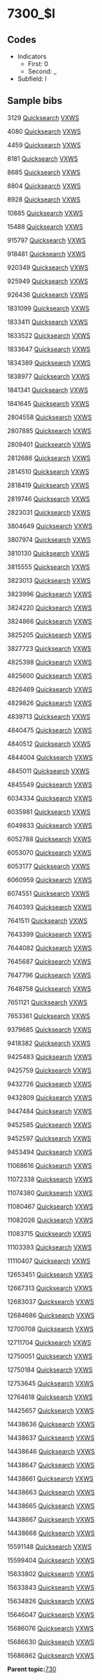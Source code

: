 # 7300\_$l

## Codes

-   Indicators
    -   First: 0
    -   Second: \_
-   Subfield: l

## Sample bibs

3129 [Quicksearch](https://search.library.yale.edu/catalog/3129) [VXWS](http://prodorbis.library.yale.edu:7014/vxws/GetHoldingsService?bibId=3129)

4080 [Quicksearch](https://search.library.yale.edu/catalog/4080) [VXWS](http://prodorbis.library.yale.edu:7014/vxws/GetHoldingsService?bibId=4080)

4459 [Quicksearch](https://search.library.yale.edu/catalog/4459) [VXWS](http://prodorbis.library.yale.edu:7014/vxws/GetHoldingsService?bibId=4459)

8181 [Quicksearch](https://search.library.yale.edu/catalog/8181) [VXWS](http://prodorbis.library.yale.edu:7014/vxws/GetHoldingsService?bibId=8181)

8685 [Quicksearch](https://search.library.yale.edu/catalog/8685) [VXWS](http://prodorbis.library.yale.edu:7014/vxws/GetHoldingsService?bibId=8685)

8804 [Quicksearch](https://search.library.yale.edu/catalog/8804) [VXWS](http://prodorbis.library.yale.edu:7014/vxws/GetHoldingsService?bibId=8804)

8928 [Quicksearch](https://search.library.yale.edu/catalog/8928) [VXWS](http://prodorbis.library.yale.edu:7014/vxws/GetHoldingsService?bibId=8928)

10885 [Quicksearch](https://search.library.yale.edu/catalog/10885) [VXWS](http://prodorbis.library.yale.edu:7014/vxws/GetHoldingsService?bibId=10885)

15488 [Quicksearch](https://search.library.yale.edu/catalog/15488) [VXWS](http://prodorbis.library.yale.edu:7014/vxws/GetHoldingsService?bibId=15488)

915797 [Quicksearch](https://search.library.yale.edu/catalog/915797) [VXWS](http://prodorbis.library.yale.edu:7014/vxws/GetHoldingsService?bibId=915797)

918481 [Quicksearch](https://search.library.yale.edu/catalog/918481) [VXWS](http://prodorbis.library.yale.edu:7014/vxws/GetHoldingsService?bibId=918481)

920349 [Quicksearch](https://search.library.yale.edu/catalog/920349) [VXWS](http://prodorbis.library.yale.edu:7014/vxws/GetHoldingsService?bibId=920349)

925949 [Quicksearch](https://search.library.yale.edu/catalog/925949) [VXWS](http://prodorbis.library.yale.edu:7014/vxws/GetHoldingsService?bibId=925949)

926436 [Quicksearch](https://search.library.yale.edu/catalog/926436) [VXWS](http://prodorbis.library.yale.edu:7014/vxws/GetHoldingsService?bibId=926436)

1831099 [Quicksearch](https://search.library.yale.edu/catalog/1831099) [VXWS](http://prodorbis.library.yale.edu:7014/vxws/GetHoldingsService?bibId=1831099)

1833411 [Quicksearch](https://search.library.yale.edu/catalog/1833411) [VXWS](http://prodorbis.library.yale.edu:7014/vxws/GetHoldingsService?bibId=1833411)

1833522 [Quicksearch](https://search.library.yale.edu/catalog/1833522) [VXWS](http://prodorbis.library.yale.edu:7014/vxws/GetHoldingsService?bibId=1833522)

1833647 [Quicksearch](https://search.library.yale.edu/catalog/1833647) [VXWS](http://prodorbis.library.yale.edu:7014/vxws/GetHoldingsService?bibId=1833647)

1834389 [Quicksearch](https://search.library.yale.edu/catalog/1834389) [VXWS](http://prodorbis.library.yale.edu:7014/vxws/GetHoldingsService?bibId=1834389)

1838977 [Quicksearch](https://search.library.yale.edu/catalog/1838977) [VXWS](http://prodorbis.library.yale.edu:7014/vxws/GetHoldingsService?bibId=1838977)

1841341 [Quicksearch](https://search.library.yale.edu/catalog/1841341) [VXWS](http://prodorbis.library.yale.edu:7014/vxws/GetHoldingsService?bibId=1841341)

1841645 [Quicksearch](https://search.library.yale.edu/catalog/1841645) [VXWS](http://prodorbis.library.yale.edu:7014/vxws/GetHoldingsService?bibId=1841645)

2804558 [Quicksearch](https://search.library.yale.edu/catalog/2804558) [VXWS](http://prodorbis.library.yale.edu:7014/vxws/GetHoldingsService?bibId=2804558)

2807885 [Quicksearch](https://search.library.yale.edu/catalog/2807885) [VXWS](http://prodorbis.library.yale.edu:7014/vxws/GetHoldingsService?bibId=2807885)

2809401 [Quicksearch](https://search.library.yale.edu/catalog/2809401) [VXWS](http://prodorbis.library.yale.edu:7014/vxws/GetHoldingsService?bibId=2809401)

2812686 [Quicksearch](https://search.library.yale.edu/catalog/2812686) [VXWS](http://prodorbis.library.yale.edu:7014/vxws/GetHoldingsService?bibId=2812686)

2814510 [Quicksearch](https://search.library.yale.edu/catalog/2814510) [VXWS](http://prodorbis.library.yale.edu:7014/vxws/GetHoldingsService?bibId=2814510)

2818419 [Quicksearch](https://search.library.yale.edu/catalog/2818419) [VXWS](http://prodorbis.library.yale.edu:7014/vxws/GetHoldingsService?bibId=2818419)

2819746 [Quicksearch](https://search.library.yale.edu/catalog/2819746) [VXWS](http://prodorbis.library.yale.edu:7014/vxws/GetHoldingsService?bibId=2819746)

2823031 [Quicksearch](https://search.library.yale.edu/catalog/2823031) [VXWS](http://prodorbis.library.yale.edu:7014/vxws/GetHoldingsService?bibId=2823031)

3804649 [Quicksearch](https://search.library.yale.edu/catalog/3804649) [VXWS](http://prodorbis.library.yale.edu:7014/vxws/GetHoldingsService?bibId=3804649)

3807974 [Quicksearch](https://search.library.yale.edu/catalog/3807974) [VXWS](http://prodorbis.library.yale.edu:7014/vxws/GetHoldingsService?bibId=3807974)

3810130 [Quicksearch](https://search.library.yale.edu/catalog/3810130) [VXWS](http://prodorbis.library.yale.edu:7014/vxws/GetHoldingsService?bibId=3810130)

3815555 [Quicksearch](https://search.library.yale.edu/catalog/3815555) [VXWS](http://prodorbis.library.yale.edu:7014/vxws/GetHoldingsService?bibId=3815555)

3823013 [Quicksearch](https://search.library.yale.edu/catalog/3823013) [VXWS](http://prodorbis.library.yale.edu:7014/vxws/GetHoldingsService?bibId=3823013)

3823996 [Quicksearch](https://search.library.yale.edu/catalog/3823996) [VXWS](http://prodorbis.library.yale.edu:7014/vxws/GetHoldingsService?bibId=3823996)

3824220 [Quicksearch](https://search.library.yale.edu/catalog/3824220) [VXWS](http://prodorbis.library.yale.edu:7014/vxws/GetHoldingsService?bibId=3824220)

3824866 [Quicksearch](https://search.library.yale.edu/catalog/3824866) [VXWS](http://prodorbis.library.yale.edu:7014/vxws/GetHoldingsService?bibId=3824866)

3825205 [Quicksearch](https://search.library.yale.edu/catalog/3825205) [VXWS](http://prodorbis.library.yale.edu:7014/vxws/GetHoldingsService?bibId=3825205)

3827723 [Quicksearch](https://search.library.yale.edu/catalog/3827723) [VXWS](http://prodorbis.library.yale.edu:7014/vxws/GetHoldingsService?bibId=3827723)

4825398 [Quicksearch](https://search.library.yale.edu/catalog/4825398) [VXWS](http://prodorbis.library.yale.edu:7014/vxws/GetHoldingsService?bibId=4825398)

4825600 [Quicksearch](https://search.library.yale.edu/catalog/4825600) [VXWS](http://prodorbis.library.yale.edu:7014/vxws/GetHoldingsService?bibId=4825600)

4826469 [Quicksearch](https://search.library.yale.edu/catalog/4826469) [VXWS](http://prodorbis.library.yale.edu:7014/vxws/GetHoldingsService?bibId=4826469)

4829826 [Quicksearch](https://search.library.yale.edu/catalog/4829826) [VXWS](http://prodorbis.library.yale.edu:7014/vxws/GetHoldingsService?bibId=4829826)

4839713 [Quicksearch](https://search.library.yale.edu/catalog/4839713) [VXWS](http://prodorbis.library.yale.edu:7014/vxws/GetHoldingsService?bibId=4839713)

4840475 [Quicksearch](https://search.library.yale.edu/catalog/4840475) [VXWS](http://prodorbis.library.yale.edu:7014/vxws/GetHoldingsService?bibId=4840475)

4840512 [Quicksearch](https://search.library.yale.edu/catalog/4840512) [VXWS](http://prodorbis.library.yale.edu:7014/vxws/GetHoldingsService?bibId=4840512)

4844004 [Quicksearch](https://search.library.yale.edu/catalog/4844004) [VXWS](http://prodorbis.library.yale.edu:7014/vxws/GetHoldingsService?bibId=4844004)

4845011 [Quicksearch](https://search.library.yale.edu/catalog/4845011) [VXWS](http://prodorbis.library.yale.edu:7014/vxws/GetHoldingsService?bibId=4845011)

4845549 [Quicksearch](https://search.library.yale.edu/catalog/4845549) [VXWS](http://prodorbis.library.yale.edu:7014/vxws/GetHoldingsService?bibId=4845549)

6034334 [Quicksearch](https://search.library.yale.edu/catalog/6034334) [VXWS](http://prodorbis.library.yale.edu:7014/vxws/GetHoldingsService?bibId=6034334)

6035981 [Quicksearch](https://search.library.yale.edu/catalog/6035981) [VXWS](http://prodorbis.library.yale.edu:7014/vxws/GetHoldingsService?bibId=6035981)

6049833 [Quicksearch](https://search.library.yale.edu/catalog/6049833) [VXWS](http://prodorbis.library.yale.edu:7014/vxws/GetHoldingsService?bibId=6049833)

6052788 [Quicksearch](https://search.library.yale.edu/catalog/6052788) [VXWS](http://prodorbis.library.yale.edu:7014/vxws/GetHoldingsService?bibId=6052788)

6053070 [Quicksearch](https://search.library.yale.edu/catalog/6053070) [VXWS](http://prodorbis.library.yale.edu:7014/vxws/GetHoldingsService?bibId=6053070)

6053177 [Quicksearch](https://search.library.yale.edu/catalog/6053177) [VXWS](http://prodorbis.library.yale.edu:7014/vxws/GetHoldingsService?bibId=6053177)

6060959 [Quicksearch](https://search.library.yale.edu/catalog/6060959) [VXWS](http://prodorbis.library.yale.edu:7014/vxws/GetHoldingsService?bibId=6060959)

6074551 [Quicksearch](https://search.library.yale.edu/catalog/6074551) [VXWS](http://prodorbis.library.yale.edu:7014/vxws/GetHoldingsService?bibId=6074551)

7640393 [Quicksearch](https://search.library.yale.edu/catalog/7640393) [VXWS](http://prodorbis.library.yale.edu:7014/vxws/GetHoldingsService?bibId=7640393)

7641511 [Quicksearch](https://search.library.yale.edu/catalog/7641511) [VXWS](http://prodorbis.library.yale.edu:7014/vxws/GetHoldingsService?bibId=7641511)

7643399 [Quicksearch](https://search.library.yale.edu/catalog/7643399) [VXWS](http://prodorbis.library.yale.edu:7014/vxws/GetHoldingsService?bibId=7643399)

7644082 [Quicksearch](https://search.library.yale.edu/catalog/7644082) [VXWS](http://prodorbis.library.yale.edu:7014/vxws/GetHoldingsService?bibId=7644082)

7645687 [Quicksearch](https://search.library.yale.edu/catalog/7645687) [VXWS](http://prodorbis.library.yale.edu:7014/vxws/GetHoldingsService?bibId=7645687)

7647796 [Quicksearch](https://search.library.yale.edu/catalog/7647796) [VXWS](http://prodorbis.library.yale.edu:7014/vxws/GetHoldingsService?bibId=7647796)

7648758 [Quicksearch](https://search.library.yale.edu/catalog/7648758) [VXWS](http://prodorbis.library.yale.edu:7014/vxws/GetHoldingsService?bibId=7648758)

7651121 [Quicksearch](https://search.library.yale.edu/catalog/7651121) [VXWS](http://prodorbis.library.yale.edu:7014/vxws/GetHoldingsService?bibId=7651121)

7653361 [Quicksearch](https://search.library.yale.edu/catalog/7653361) [VXWS](http://prodorbis.library.yale.edu:7014/vxws/GetHoldingsService?bibId=7653361)

9379685 [Quicksearch](https://search.library.yale.edu/catalog/9379685) [VXWS](http://prodorbis.library.yale.edu:7014/vxws/GetHoldingsService?bibId=9379685)

9418382 [Quicksearch](https://search.library.yale.edu/catalog/9418382) [VXWS](http://prodorbis.library.yale.edu:7014/vxws/GetHoldingsService?bibId=9418382)

9425483 [Quicksearch](https://search.library.yale.edu/catalog/9425483) [VXWS](http://prodorbis.library.yale.edu:7014/vxws/GetHoldingsService?bibId=9425483)

9425759 [Quicksearch](https://search.library.yale.edu/catalog/9425759) [VXWS](http://prodorbis.library.yale.edu:7014/vxws/GetHoldingsService?bibId=9425759)

9432726 [Quicksearch](https://search.library.yale.edu/catalog/9432726) [VXWS](http://prodorbis.library.yale.edu:7014/vxws/GetHoldingsService?bibId=9432726)

9432809 [Quicksearch](https://search.library.yale.edu/catalog/9432809) [VXWS](http://prodorbis.library.yale.edu:7014/vxws/GetHoldingsService?bibId=9432809)

9447484 [Quicksearch](https://search.library.yale.edu/catalog/9447484) [VXWS](http://prodorbis.library.yale.edu:7014/vxws/GetHoldingsService?bibId=9447484)

9452585 [Quicksearch](https://search.library.yale.edu/catalog/9452585) [VXWS](http://prodorbis.library.yale.edu:7014/vxws/GetHoldingsService?bibId=9452585)

9452597 [Quicksearch](https://search.library.yale.edu/catalog/9452597) [VXWS](http://prodorbis.library.yale.edu:7014/vxws/GetHoldingsService?bibId=9452597)

9453494 [Quicksearch](https://search.library.yale.edu/catalog/9453494) [VXWS](http://prodorbis.library.yale.edu:7014/vxws/GetHoldingsService?bibId=9453494)

11068616 [Quicksearch](https://search.library.yale.edu/catalog/11068616) [VXWS](http://prodorbis.library.yale.edu:7014/vxws/GetHoldingsService?bibId=11068616)

11072338 [Quicksearch](https://search.library.yale.edu/catalog/11072338) [VXWS](http://prodorbis.library.yale.edu:7014/vxws/GetHoldingsService?bibId=11072338)

11074380 [Quicksearch](https://search.library.yale.edu/catalog/11074380) [VXWS](http://prodorbis.library.yale.edu:7014/vxws/GetHoldingsService?bibId=11074380)

11080467 [Quicksearch](https://search.library.yale.edu/catalog/11080467) [VXWS](http://prodorbis.library.yale.edu:7014/vxws/GetHoldingsService?bibId=11080467)

11082026 [Quicksearch](https://search.library.yale.edu/catalog/11082026) [VXWS](http://prodorbis.library.yale.edu:7014/vxws/GetHoldingsService?bibId=11082026)

11083715 [Quicksearch](https://search.library.yale.edu/catalog/11083715) [VXWS](http://prodorbis.library.yale.edu:7014/vxws/GetHoldingsService?bibId=11083715)

11103393 [Quicksearch](https://search.library.yale.edu/catalog/11103393) [VXWS](http://prodorbis.library.yale.edu:7014/vxws/GetHoldingsService?bibId=11103393)

11110407 [Quicksearch](https://search.library.yale.edu/catalog/11110407) [VXWS](http://prodorbis.library.yale.edu:7014/vxws/GetHoldingsService?bibId=11110407)

12653451 [Quicksearch](https://search.library.yale.edu/catalog/12653451) [VXWS](http://prodorbis.library.yale.edu:7014/vxws/GetHoldingsService?bibId=12653451)

12667313 [Quicksearch](https://search.library.yale.edu/catalog/12667313) [VXWS](http://prodorbis.library.yale.edu:7014/vxws/GetHoldingsService?bibId=12667313)

12683037 [Quicksearch](https://search.library.yale.edu/catalog/12683037) [VXWS](http://prodorbis.library.yale.edu:7014/vxws/GetHoldingsService?bibId=12683037)

12684686 [Quicksearch](https://search.library.yale.edu/catalog/12684686) [VXWS](http://prodorbis.library.yale.edu:7014/vxws/GetHoldingsService?bibId=12684686)

12700708 [Quicksearch](https://search.library.yale.edu/catalog/12700708) [VXWS](http://prodorbis.library.yale.edu:7014/vxws/GetHoldingsService?bibId=12700708)

12711704 [Quicksearch](https://search.library.yale.edu/catalog/12711704) [VXWS](http://prodorbis.library.yale.edu:7014/vxws/GetHoldingsService?bibId=12711704)

12750051 [Quicksearch](https://search.library.yale.edu/catalog/12750051) [VXWS](http://prodorbis.library.yale.edu:7014/vxws/GetHoldingsService?bibId=12750051)

12750184 [Quicksearch](https://search.library.yale.edu/catalog/12750184) [VXWS](http://prodorbis.library.yale.edu:7014/vxws/GetHoldingsService?bibId=12750184)

12753645 [Quicksearch](https://search.library.yale.edu/catalog/12753645) [VXWS](http://prodorbis.library.yale.edu:7014/vxws/GetHoldingsService?bibId=12753645)

12764618 [Quicksearch](https://search.library.yale.edu/catalog/12764618) [VXWS](http://prodorbis.library.yale.edu:7014/vxws/GetHoldingsService?bibId=12764618)

14425657 [Quicksearch](https://search.library.yale.edu/catalog/14425657) [VXWS](http://prodorbis.library.yale.edu:7014/vxws/GetHoldingsService?bibId=14425657)

14438636 [Quicksearch](https://search.library.yale.edu/catalog/14438636) [VXWS](http://prodorbis.library.yale.edu:7014/vxws/GetHoldingsService?bibId=14438636)

14438637 [Quicksearch](https://search.library.yale.edu/catalog/14438637) [VXWS](http://prodorbis.library.yale.edu:7014/vxws/GetHoldingsService?bibId=14438637)

14438646 [Quicksearch](https://search.library.yale.edu/catalog/14438646) [VXWS](http://prodorbis.library.yale.edu:7014/vxws/GetHoldingsService?bibId=14438646)

14438647 [Quicksearch](https://search.library.yale.edu/catalog/14438647) [VXWS](http://prodorbis.library.yale.edu:7014/vxws/GetHoldingsService?bibId=14438647)

14438661 [Quicksearch](https://search.library.yale.edu/catalog/14438661) [VXWS](http://prodorbis.library.yale.edu:7014/vxws/GetHoldingsService?bibId=14438661)

14438663 [Quicksearch](https://search.library.yale.edu/catalog/14438663) [VXWS](http://prodorbis.library.yale.edu:7014/vxws/GetHoldingsService?bibId=14438663)

14438665 [Quicksearch](https://search.library.yale.edu/catalog/14438665) [VXWS](http://prodorbis.library.yale.edu:7014/vxws/GetHoldingsService?bibId=14438665)

14438667 [Quicksearch](https://search.library.yale.edu/catalog/14438667) [VXWS](http://prodorbis.library.yale.edu:7014/vxws/GetHoldingsService?bibId=14438667)

14438668 [Quicksearch](https://search.library.yale.edu/catalog/14438668) [VXWS](http://prodorbis.library.yale.edu:7014/vxws/GetHoldingsService?bibId=14438668)

15591148 [Quicksearch](https://search.library.yale.edu/catalog/15591148) [VXWS](http://prodorbis.library.yale.edu:7014/vxws/GetHoldingsService?bibId=15591148)

15599404 [Quicksearch](https://search.library.yale.edu/catalog/15599404) [VXWS](http://prodorbis.library.yale.edu:7014/vxws/GetHoldingsService?bibId=15599404)

15633802 [Quicksearch](https://search.library.yale.edu/catalog/15633802) [VXWS](http://prodorbis.library.yale.edu:7014/vxws/GetHoldingsService?bibId=15633802)

15633843 [Quicksearch](https://search.library.yale.edu/catalog/15633843) [VXWS](http://prodorbis.library.yale.edu:7014/vxws/GetHoldingsService?bibId=15633843)

15634826 [Quicksearch](https://search.library.yale.edu/catalog/15634826) [VXWS](http://prodorbis.library.yale.edu:7014/vxws/GetHoldingsService?bibId=15634826)

15646047 [Quicksearch](https://search.library.yale.edu/catalog/15646047) [VXWS](http://prodorbis.library.yale.edu:7014/vxws/GetHoldingsService?bibId=15646047)

15686076 [Quicksearch](https://search.library.yale.edu/catalog/15686076) [VXWS](http://prodorbis.library.yale.edu:7014/vxws/GetHoldingsService?bibId=15686076)

15686630 [Quicksearch](https://search.library.yale.edu/catalog/15686630) [VXWS](http://prodorbis.library.yale.edu:7014/vxws/GetHoldingsService?bibId=15686630)

15686862 [Quicksearch](https://search.library.yale.edu/catalog/15686862) [VXWS](http://prodorbis.library.yale.edu:7014/vxws/GetHoldingsService?bibId=15686862)

**Parent topic:**[730](../../tags/730/730.md)

